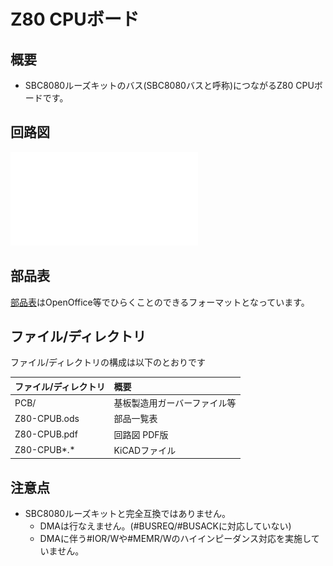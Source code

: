 # Z80 CPUボード

## 概要

- SBC8080ルーズキットのバス(SBC8080バスと呼称)につながるZ80 CPUボードです。

## 回路図

![Z80CPUB](Z80-CPUB.pdf)

## 部品表

[部品表](Z80-CPUB.ods)はOpenOffice等でひらくことのできるフォーマットとなっています。

## ファイル/ディレクトリ

ファイル/ディレクトリの構成は以下のとおりです

|ファイル/ディレクトリ|概要|
|:--|:--|
|PCB/|基板製造用ガーバーファイル等|
|Z80-CPUB.ods|部品一覧表|
|Z80-CPUB.pdf|回路図 PDF版|
|Z80-CPUB*.*|KiCADファイル|

## 注意点

- SBC8080ルーズキットと完全互換ではありません。
  - DMAは行なえません。(#BUSREQ/#BUSACKに対応していない)
  - DMAに伴う#IOR/Wや#MEMR/Wのハイインピーダンス対応を実施していません。
